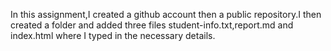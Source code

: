 In this assignment,I created a github account then a public repository.I then created a folder and added three files student-info.txt,report.md and index.html where I typed in the necessary details.